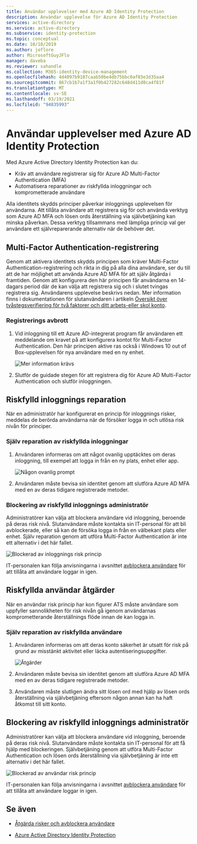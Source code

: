 ```yaml
---
title: Användar upplevelser med Azure AD Identity Protection
description: Användar upplevelse för Azure AD Identity Protection
services: active-directory
ms.service: active-directory
ms.subservice: identity-protection
ms.topic: conceptual
ms.date: 10/18/2019
ms.author: joflore
author: MicrosoftGuyJFlo
manager: daveba
ms.reviewer: sahandle
ms.collection: M365-identity-device-management
ms.openlocfilehash: 4d4897b9187caab50be4db75bbc0af03e3d35aa4
ms.sourcegitcommit: 867cb1b7a1f3a1f0b427282c648d411d0ca4f81f
ms.translationtype: MT
ms.contentlocale: sv-SE
ms.lasthandoff: 03/19/2021
ms.locfileid: "94835993"
---
```

# <a name="user-experiences-with-azure-ad-identity-protection"></a>Användar upplevelser med Azure AD Identity Protection

Med Azure Active Directory Identity Protection kan du:

* Kräv att användare registrerar sig för Azure AD Multi-Factor Authentication (MFA)
* Automatisera reparationer av riskfyllda inloggningar och komprometterade användare

Alla identitets skydds principer påverkar inloggnings upplevelsen för användarna. Att tillåta användare att registrera sig för och använda verktyg som Azure AD MFA och lösen ords återställning via självbetjäning kan minska påverkan. Dessa verktyg tillsammans med lämpliga princip val ger användare ett självreparerande alternativ när de behöver det.

## <a name="multi-factor-authentication-registration"></a>Multi-Factor Authentication-registrering

Genom att aktivera identitets skydds principen som kräver Multi-Factor Authentication-registrering och rikta in dig på alla dina användare, ser du till att de har möjlighet att använda Azure AD MFA för att själv åtgärda i framtiden. Genom att konfigurera den här principen får användarna en 14-dagars period där de kan välja att registrera sig och i slutet tvingas registrera sig. Användarens upplevelse beskrivs nedan. Mer information finns i dokumentationen för slutanvändaren i artikeln [Översikt över tvåstegsverifiering för två faktorer och ditt arbets-eller skol konto](../user-help/multi-factor-authentication-end-user-first-time.md).

### <a name="registration-interrupt"></a>Registrerings avbrott

1. Vid inloggning till ett Azure AD-integrerat program får användaren ett meddelande om kravet på att konfigurera kontot för Multi-Factor Authentication. Den här principen aktive ras också i Windows 10 out of Box-upplevelsen för nya användare med en ny enhet.
   
    ![Mer information krävs](./media/concept-identity-protection-user-experience/identity-protection-experience-more-info-mfa.png)

1. Slutför de guidade stegen för att registrera dig för Azure AD Multi-Factor Authentication och slutför inloggningen.

## <a name="risky-sign-in-remediation"></a>Riskfylld inloggnings reparation

När en administratör har konfigurerat en princip för inloggnings risker, meddelas de berörda användarna när de försöker logga in och utlösa risk nivån för principer. 

### <a name="risky-sign-in-self-remediation"></a>Själv reparation av riskfyllda inloggningar

1. Användaren informeras om att något ovanlig upptäcktes om deras inloggning, till exempel att logga in från en ny plats, enhet eller app.
   
    ![Någon ovanlig prompt](./media/concept-identity-protection-user-experience/120.png)

1. Användaren måste bevisa sin identitet genom att slutföra Azure AD MFA med en av deras tidigare registrerade metoder. 

### <a name="risky-sign-in-administrator-unblock"></a>Blockering av riskfylld inloggnings administratör

Administratörer kan välja att blockera användare vid inloggning, beroende på deras risk nivå. Slutanvändare måste kontakta sin IT-personal för att bli avblockerade, eller så kan de försöka logga in från en välbekant plats eller enhet. Själv reparation genom att utföra Multi-Factor Authentication är inte ett alternativ i det här fallet.

![Blockerad av inloggnings risk princip](./media/concept-identity-protection-user-experience/200.png)

IT-personalen kan följa anvisningarna i avsnittet [avblockera användare](howto-identity-protection-remediate-unblock.md#unblocking-based-on-sign-in-risk) för att tillåta att användare loggar in igen.

## <a name="risky-user-remediation"></a>Riskfyllda användar åtgärder

När en användar risk princip har kon figurer ATS måste användare som uppfyller sannolikheten för risk nivån gå igenom användarnas komprometterande återställnings flöde innan de kan logga in. 

### <a name="risky-user-self-remediation"></a>Själv reparation av riskfyllda användare

1. Användaren informeras om att deras konto säkerhet är utsatt för risk på grund av misstänkt aktivitet eller läcka autentiseringsuppgifter.
   
    ![Åtgärder](./media/concept-identity-protection-user-experience/101.png)

1. Användaren måste bevisa sin identitet genom att slutföra Azure AD MFA med en av deras tidigare registrerade metoder. 
1. Användaren måste slutligen ändra sitt lösen ord med hjälp av lösen ords återställning via självbetjäning eftersom någon annan kan ha haft åtkomst till sitt konto.

## <a name="risky-sign-in-administrator-unblock"></a>Blockering av riskfylld inloggnings administratör

Administratörer kan välja att blockera användare vid inloggning, beroende på deras risk nivå. Slutanvändare måste kontakta sin IT-personal för att få hjälp med blockeringen. Självbetjäning genom att utföra Multi-Factor Authentication och lösen ords återställning via självbetjäning är inte ett alternativ i det här fallet.

![Blockerad av användar risk princip](./media/concept-identity-protection-user-experience/104.png)

IT-personalen kan följa anvisningarna i avsnittet [avblockera användare](howto-identity-protection-remediate-unblock.md#unblocking-based-on-user-risk) för att tillåta att användare loggar in igen.

## <a name="see-also"></a>Se även

- [Åtgärda risker och avblockera användare](howto-identity-protection-remediate-unblock.md)

- [Azure Active Directory Identity Protection](./overview-identity-protection.md)